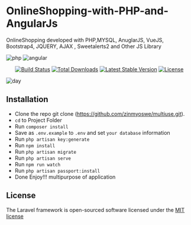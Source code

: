# OnlineShopping-with-PHP-and-AngularJs
OnlineShopping developed with PHP,MYSQL, AnuglarJS, VueJS, Bootstrap4,  JQUERY, AJAX , Sweetalerts2 and Other JS Library


 ![php](https://user-images.githubusercontent.com/29988949/57095385-91af7e80-6cc7-11e9-9187-9a8d1e2127be.png)
 ![angular](https://user-images.githubusercontent.com/29988949/57095401-9d9b4080-6cc7-11e9-8c87-f303c3bdcdb5.png)

<p align="center">
<a href="https://travis-ci.org/laravel/framework"><img src="https://travis-ci.org/laravel/framework.svg" alt="Build Status"></a>
<a href="https://packagist.org/packages/laravel/framework"><img src="https://poser.pugx.org/laravel/framework/d/total.svg" alt="Total Downloads"></a>
<a href="https://packagist.org/packages/laravel/framework"><img src="https://poser.pugx.org/laravel/framework/v/stable.svg" alt="Latest Stable Version"></a>
<a href="https://packagist.org/packages/laravel/framework"><img src="https://poser.pugx.org/laravel/framework/license.svg" alt="License"></a>

</p>

![day](https://user-images.githubusercontent.com/29988949/57095418-a68c1200-6cc7-11e9-8c1e-c581c6a362a7.PNG)


## Installation
 - Clone the repo git clone (https://github.com/zinmyoswe/multiuse.git).
 - `cd` to Project Folder
 - Run `composer install`
 - Save as `.env.example` to `.env` and set `your database` information
 - Run `php artisan key:generate`
 - Run `npm install`
 - Run `php artisan migrate`
 - Run `php artisan serve`
 - Run `npm run watch`
 - Run `php artisan passport:install`
 - Done Enjoy!!! multipurpose of application
  

## License

The Laravel framework is open-sourced software licensed under the [MIT license](https://opensource.org/licenses/MIT)
